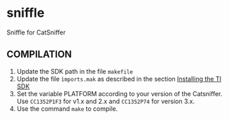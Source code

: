 # sniffle
Sniffle for CatSniffer

## COMPILATION
1. Update the SDK path in the file `makefile`
2. Update the file `ìmports.mak` as described in the section [Installing the TI SDK](https://github.com/nccgroup/Sniffle)
3. Set the variable PLATFORM according to your version of the Catsniffer. Use `CC1352P1F3` for v1.x and 2.x and `CC1352P74` for version 3.x.
4. Use the command `make` to compile.
